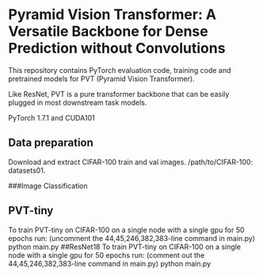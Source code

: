 # Pyramid Vision Transformer: A Versatile Backbone for Dense Prediction without Convolutions

This repository contains PyTorch evaluation code, training code and pretrained models for PVT (Pyramid Vision Transformer).

Like ResNet, PVT is a pure transformer backbone that can be easily plugged in most downstream task models.


PyTorch 1.7.1 and CUDA101


## Data preparation

Download and extract CIFAR-100 train and val images.
/path/to/CIFAR-100: datasets01.

###Image Classification

## PVT-tiny
To train PVT-tiny on CIFAR-100 on a single node with a single gpu for 50 epochs run:
(uncomment the 44,45,246,382,383-line command in main.py)
python main.py
##ResNet18
To train PVT-tiny on CIFAR-100 on a single node with a single gpu for 50 epochs run:
(comment out the 44,45,246,382,383-line command in main.py)
python main.py